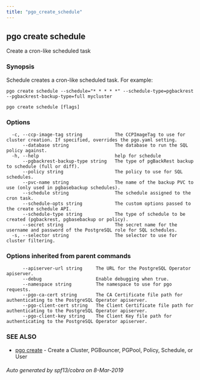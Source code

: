 ```yaml
---
title: "pgo_create_schedule"
---
```

## pgo create schedule

Create a cron-like scheduled task

### Synopsis

Schedule creates a cron-like scheduled task.  For example:

    pgo create schedule --schedule="* * * * *" --schedule-type=pgbackrest --pgbackrest-backup-type=full mycluster

```
pgo create schedule [flags]
```

### Options

```
  -c, --ccp-image-tag string            The CCPImageTag to use for cluster creation. If specified, overrides the pgo.yaml setting.
      --database string                 The database to run the SQL policy against.
  -h, --help                            help for schedule
      --pgbackrest-backup-type string   The type of pgBackRest backup to schedule (full or diff).
      --policy string                   The policy to use for SQL schedules.
      --pvc-name string                 The name of the backup PVC to use (only used in pgbasebackup schedules).
      --schedule string                 The schedule assigned to the cron task.
      --schedule-opts string            The custom options passed to the create schedule API.
      --schedule-type string            The type of schedule to be created (pgbackrest, pgbasebackup or policy).
      --secret string                   The secret name for the username and password of the PostgreSQL role for SQL schedules.
  -s, --selector string                 The selector to use for cluster filtering.
```

### Options inherited from parent commands

```
      --apiserver-url string     The URL for the PostgreSQL Operator apiserver.
      --debug                    Enable debugging when true.
      --namespace string         The namespace to use for pgo requests.
      --pgo-ca-cert string       The CA Certificate file path for authenticating to the PostgreSQL Operator apiserver.
      --pgo-client-cert string   The Client Certificate file path for authenticating to the PostgreSQL Operator apiserver.
      --pgo-client-key string    The Client Key file path for authenticating to the PostgreSQL Operator apiserver.
```

### SEE ALSO

* [pgo create](/cli/pgo_create/)	 - Create a Cluster, PGBouncer, PGPool, Policy, Schedule, or User

###### Auto generated by spf13/cobra on 8-Mar-2019
